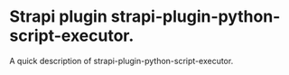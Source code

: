 # Strapi plugin strapi-plugin-python-script-executor.

A quick description of strapi-plugin-python-script-executor.
